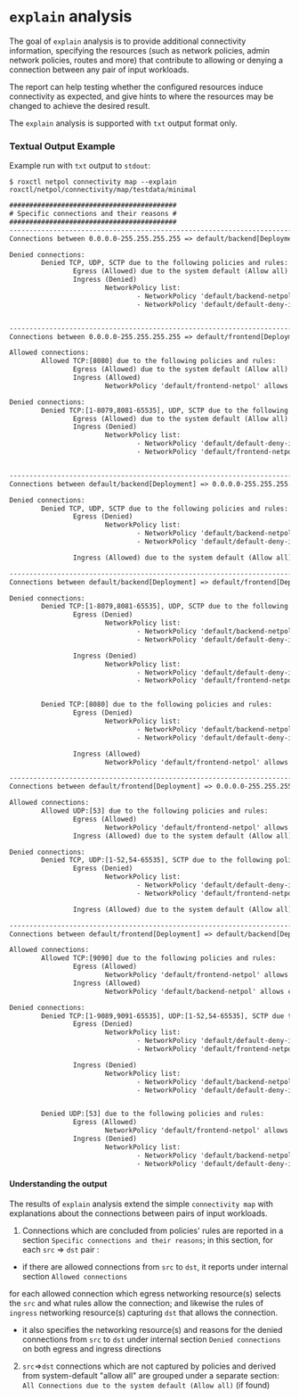 # `explain` analysis


The goal of `explain` analysis is to provide additional connectivity information, specifying the resources (such as network policies, admin network policies, routes and more) that contribute to allowing or denying a connection between any pair of input workloads.


The report can help testing whether the configured resources induce connectivity as expected, and give hints to where the resources may be changed to achieve the desired result.

The `explain` analysis is supported with `txt` output format only.


### Textual Output Example

Example run with `txt` output to `stdout`:
```shell
$ roxctl netpol connectivity map --explain roxctl/netpol/connectivity/map/testdata/minimal
```
```txt
##########################################
# Specific connections and their reasons #
##########################################
----------------------------------------------------------------------------------------------------------------------------------------------------------------
Connections between 0.0.0.0-255.255.255.255 => default/backend[Deployment]:

Denied connections:
        Denied TCP, UDP, SCTP due to the following policies and rules:
                Egress (Allowed) due to the system default (Allow all)
                Ingress (Denied)
                        NetworkPolicy list:
                                - NetworkPolicy 'default/backend-netpol' selects default/backend[Deployment], but 0.0.0.0-255.255.255.255 is not allowed by any Ingress rule
                                - NetworkPolicy 'default/default-deny-in-namespace' selects default/backend[Deployment], but 0.0.0.0-255.255.255.255 is not allowed by any Ingress rule (no rules defined)


----------------------------------------------------------------------------------------------------------------------------------------------------------------
Connections between 0.0.0.0-255.255.255.255 => default/frontend[Deployment]:

Allowed connections:
        Allowed TCP:[8080] due to the following policies and rules:
                Egress (Allowed) due to the system default (Allow all)
                Ingress (Allowed)
                        NetworkPolicy 'default/frontend-netpol' allows connections by Ingress rule #1

Denied connections:
        Denied TCP:[1-8079,8081-65535], UDP, SCTP due to the following policies and rules:
                Egress (Allowed) due to the system default (Allow all)
                Ingress (Denied)
                        NetworkPolicy list:
                                - NetworkPolicy 'default/default-deny-in-namespace' selects default/frontend[Deployment], but 0.0.0.0-255.255.255.255 is not allowed by any Ingress rule (no rules defined)
                                - NetworkPolicy 'default/frontend-netpol' selects default/frontend[Deployment], and Ingress rule #1 selects 0.0.0.0-255.255.255.255, but the protocols and ports do not match


----------------------------------------------------------------------------------------------------------------------------------------------------------------
Connections between default/backend[Deployment] => 0.0.0.0-255.255.255.255:

Denied connections:
        Denied TCP, UDP, SCTP due to the following policies and rules:
                Egress (Denied)
                        NetworkPolicy list:
                                - NetworkPolicy 'default/backend-netpol' selects default/backend[Deployment], but 0.0.0.0-255.255.255.255 is not allowed by any Egress rule (no rules defined)
                                - NetworkPolicy 'default/default-deny-in-namespace' selects default/backend[Deployment], but 0.0.0.0-255.255.255.255 is not allowed by any Egress rule (no rules defined)

                Ingress (Allowed) due to the system default (Allow all)

----------------------------------------------------------------------------------------------------------------------------------------------------------------
Connections between default/backend[Deployment] => default/frontend[Deployment]:

Denied connections:
        Denied TCP:[1-8079,8081-65535], UDP, SCTP due to the following policies and rules:
                Egress (Denied)
                        NetworkPolicy list:
                                - NetworkPolicy 'default/backend-netpol' selects default/backend[Deployment], but default/frontend[Deployment] is not allowed by any Egress rule (no rules defined)
                                - NetworkPolicy 'default/default-deny-in-namespace' selects default/backend[Deployment], but default/frontend[Deployment] is not allowed by any Egress rule (no rules defined)

                Ingress (Denied)
                        NetworkPolicy list:
                                - NetworkPolicy 'default/default-deny-in-namespace' selects default/frontend[Deployment], but default/backend[Deployment] is not allowed by any Ingress rule (no rules defined)
                                - NetworkPolicy 'default/frontend-netpol' selects default/frontend[Deployment], and Ingress rule #1 selects default/backend[Deployment], but the protocols and ports do not match


        Denied TCP:[8080] due to the following policies and rules:
                Egress (Denied)
                        NetworkPolicy list:
                                - NetworkPolicy 'default/backend-netpol' selects default/backend[Deployment], but default/frontend[Deployment] is not allowed by any Egress rule (no rules defined)
                                - NetworkPolicy 'default/default-deny-in-namespace' selects default/backend[Deployment], but default/frontend[Deployment] is not allowed by any Egress rule (no rules defined)

                Ingress (Allowed)
                        NetworkPolicy 'default/frontend-netpol' allows connections by Ingress rule #1

----------------------------------------------------------------------------------------------------------------------------------------------------------------
Connections between default/frontend[Deployment] => 0.0.0.0-255.255.255.255:

Allowed connections:
        Allowed UDP:[53] due to the following policies and rules:
                Egress (Allowed)
                        NetworkPolicy 'default/frontend-netpol' allows connections by Egress rule #2
                Ingress (Allowed) due to the system default (Allow all)

Denied connections:
        Denied TCP, UDP:[1-52,54-65535], SCTP due to the following policies and rules:
                Egress (Denied)
                        NetworkPolicy list:
                                - NetworkPolicy 'default/default-deny-in-namespace' selects default/frontend[Deployment], but 0.0.0.0-255.255.255.255 is not allowed by any Egress rule (no rules defined)
                                - NetworkPolicy 'default/frontend-netpol' selects default/frontend[Deployment], and Egress rule #2 selects 0.0.0.0-255.255.255.255, but the protocols and ports do not match

                Ingress (Allowed) due to the system default (Allow all)

----------------------------------------------------------------------------------------------------------------------------------------------------------------
Connections between default/frontend[Deployment] => default/backend[Deployment]:

Allowed connections:
        Allowed TCP:[9090] due to the following policies and rules:
                Egress (Allowed)
                        NetworkPolicy 'default/frontend-netpol' allows connections by Egress rule #1
                Ingress (Allowed)
                        NetworkPolicy 'default/backend-netpol' allows connections by Ingress rule #1

Denied connections:
        Denied TCP:[1-9089,9091-65535], UDP:[1-52,54-65535], SCTP due to the following policies and rules:
                Egress (Denied)
                        NetworkPolicy list:
                                - NetworkPolicy 'default/default-deny-in-namespace' selects default/frontend[Deployment], but default/backend[Deployment] is not allowed by any Egress rule (no rules defined)
                                - NetworkPolicy 'default/frontend-netpol' selects default/frontend[Deployment], and Egress rule #1 selects default/backend[Deployment], but the protocols and ports do not match

                Ingress (Denied)
                        NetworkPolicy list:
                                - NetworkPolicy 'default/backend-netpol' selects default/backend[Deployment], and Ingress rule #1 selects default/frontend[Deployment], but the protocols and ports do not match
                                - NetworkPolicy 'default/default-deny-in-namespace' selects default/backend[Deployment], but default/frontend[Deployment] is not allowed by any Ingress rule (no rules defined)


        Denied UDP:[53] due to the following policies and rules:
                Egress (Allowed)
                        NetworkPolicy 'default/frontend-netpol' allows connections by Egress rule #2
                Ingress (Denied)
                        NetworkPolicy list:
                                - NetworkPolicy 'default/backend-netpol' selects default/backend[Deployment], and Ingress rule #1 selects default/frontend[Deployment], but the protocols and ports do not match
                                - NetworkPolicy 'default/default-deny-in-namespace' selects default/backend[Deployment], but default/frontend[Deployment] is not allowed by any Ingress rule (no rules defined)
```

#### Understanding the output

The results of `explain` analysis extend the simple `connectivity map` with explanations about the connections between pairs of input workloads.

1. Connections which are concluded from policies' rules are reported in a section `Specific connections and their reasons`;
in this section, for each `src` => `dst` pair :
- if there are allowed connections from `src` to `dst`, it reports under internal section `Allowed connections`

for each allowed connection which egress networking resource(s) selects the `src` and what rules allow the connection; and likewise the rules of `ingress` networking resource(s) capturing `dst` that allows the connection.
- it also specifies the networking resource(s) and reasons for the denied connections from `src` to `dst` under internal section `Denied connections` on both egress and ingress directions


2. `src`=>`dst` connections which are not captured by policies and derived from system-default "allow all" are grouped under a separate section: `All Connections due to the system default (Allow all)` (if found)

